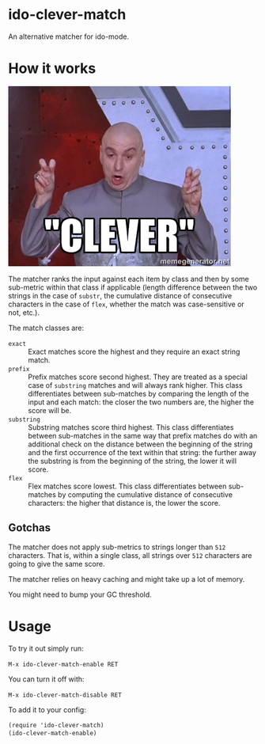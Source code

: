 # ido-clever-match

An alternative matcher for ido-mode.

# How it works

![clever](/clever.jpg)

The matcher ranks the input against each item by class and then
by some sub-metric within that class if applicable (length difference
between the two strings in the case of `substr`, the cumulative distance
of consecutive characters in the case of `flex`, whether the match was
case-sensitive or not, etc.).

The match classes are:

<dl>
  <dt><code>exact</code></dt>
  <dd>
    Exact matches score the highest and they require an exact string
    match.
  </dd>

  <dt><code>prefix</code></dt>
  <dd>
    Prefix matches score second highest. They are treated as a special
    case of <code>substring</code> matches and will always rank
    higher. This class differentiates between sub-matches by comparing
    the length of the input and each match: the closer the two numbers
    are, the higher the score will be.
  </dd>

  <dt><code>substring</code></dt>
  <dd>
    Substring matches score third highest. This class differentiates
    between sub-matches in the same way that prefix matches do with an
    additional check on the distance between the beginning of the
    string and the first occurrence of the text within that string:
    the further away the substring is from the beginning of the
    string, the lower it will score.
  </dd>

  <dt><code>flex</code></dt>
  <dd>
    Flex matches score lowest. This class differentiates between
    sub-matches by computing the cumulative distance of consecutive
    characters: the higher that distance is, the lower the score.
  </dd>
</dl>

## Gotchas

The matcher does not apply sub-metrics to strings longer than `512`
characters. That is, within a single class, all strings over `512`
characters are going to give the same score.

The matcher relies on heavy caching and might take up a lot of memory.

You might need to bump your GC threshold.

# Usage

To try it out simply run:

`M-x ido-clever-match-enable RET`

You can turn it off with:

`M-x ido-clever-match-disable RET`

To add it to your config:

```emacs-lisp
(require 'ido-clever-match)
(ido-clever-match-enable)
```
